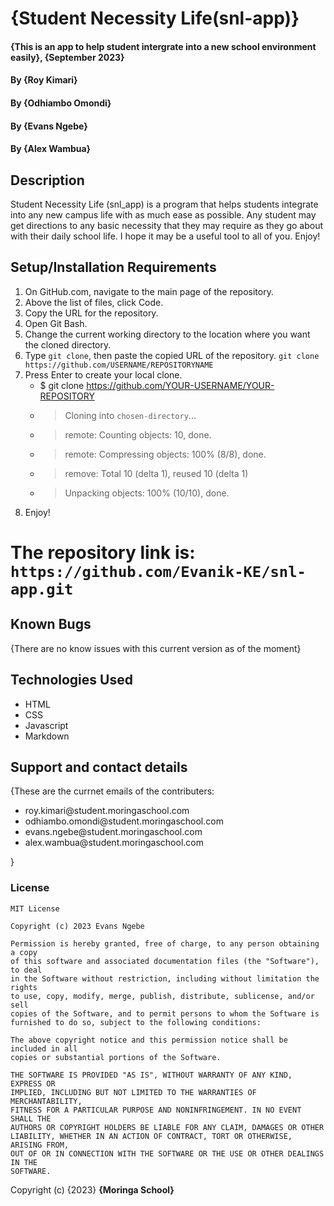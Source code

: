 # {Student Necessity Life(snl-app)}
#### {This is an app to help student intergrate into a new school environment easily}, {September 2023}
#### By **{Roy Kimari}**
#### By **{Odhiambo Omondi}**
#### By **{Evans Ngebe}**
#### By **{Alex Wambua}**

## Description
Student Necessity Life (snl_app) is a program that helps students integrate into any new campus life with as much ease as possible. Any student may get directions to any basic necessity that they may require as they go about with their daily school life. I hope it may be a useful tool to all of you. Enjoy!

## Setup/Installation Requirements
1. On GitHub.com, navigate to the main page of the repository.
2. Above the list of files, click  Code.
3. Copy the URL for the repository.
4. Open Git Bash.
5. Change the current working directory to the location where you want the cloned directory.
6. Type ```git clone```, then paste the copied URL of the repository.
```git clone https://github.com/USERNAME/REPOSITORYNAME```
7. Press Enter to create your local clone.
    * $ git clone https://github.com/YOUR-USERNAME/YOUR-REPOSITORY  
    * > Cloning into `chosen-directory`...  
    * > remote: Counting objects: 10, done.  
    * > remote: Compressing objects: 100% (8/8), done.  
    * > remove: Total 10 (delta 1), reused 10 (delta 1)  
    * > Unpacking objects: 100% (10/10), done.
8. Enjoy!

# The repository link is: ```https://github.com/Evanik-KE/snl-app.git```

## Known Bugs
{There are no know issues with this current version as of the moment}

## Technologies Used
 * HTML
 * CSS
 * Javascript
 * Markdown

## Support and contact details
{These are the currnet emails of the contributers:
<ul>
<li>roy.kimari@student.moringaschool.com</li>
<li>odhiambo.omondi@student.moringaschool.com</li>
<li>evans.ngebe@student.moringaschool.com</li>
<li>alex.wambua@student.moringaschool.com</li>
</ul>}

### License
```
MIT License

Copyright (c) 2023 Evans Ngebe

Permission is hereby granted, free of charge, to any person obtaining a copy
of this software and associated documentation files (the "Software"), to deal
in the Software without restriction, including without limitation the rights
to use, copy, modify, merge, publish, distribute, sublicense, and/or sell
copies of the Software, and to permit persons to whom the Software is
furnished to do so, subject to the following conditions:

The above copyright notice and this permission notice shall be included in all
copies or substantial portions of the Software.

THE SOFTWARE IS PROVIDED "AS IS", WITHOUT WARRANTY OF ANY KIND, EXPRESS OR
IMPLIED, INCLUDING BUT NOT LIMITED TO THE WARRANTIES OF MERCHANTABILITY,
FITNESS FOR A PARTICULAR PURPOSE AND NONINFRINGEMENT. IN NO EVENT SHALL THE
AUTHORS OR COPYRIGHT HOLDERS BE LIABLE FOR ANY CLAIM, DAMAGES OR OTHER
LIABILITY, WHETHER IN AN ACTION OF CONTRACT, TORT OR OTHERWISE, ARISING FROM,
OUT OF OR IN CONNECTION WITH THE SOFTWARE OR THE USE OR OTHER DEALINGS IN THE
SOFTWARE.
```


Copyright (c) {2023} **{Moringa School}**

